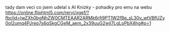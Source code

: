 tady dam veci co jsem udelal s AI
Knizky - pohadky pro emu na webu
https://online.fliphtml5.com/rervj/xgef/?fbclid=IwZXh0bgNhZW0CMTEAAR2ARMk6rfi9PT1W2fBe_sL30v_wtVBfUZy0ol2umq4PJreq7s6qSkgCGeM_aem_2x39uuG2wjl7LgLoPbX4hg#p=1

  
